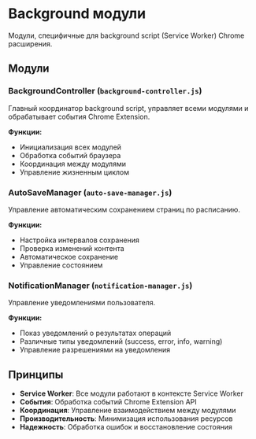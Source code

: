 # Background модули

Модули, специфичные для background script (Service Worker) Chrome расширения.

## Модули

### BackgroundController (`background-controller.js`)
Главный координатор background script, управляет всеми модулями и обрабатывает события Chrome Extension.

**Функции:**
- Инициализация всех модулей
- Обработка событий браузера
- Координация между модулями
- Управление жизненным циклом

### AutoSaveManager (`auto-save-manager.js`)
Управление автоматическим сохранением страниц по расписанию.

**Функции:**
- Настройка интервалов сохранения
- Проверка изменений контента
- Автоматическое сохранение
- Управление состоянием

### NotificationManager (`notification-manager.js`)
Управление уведомлениями пользователя.

**Функции:**
- Показ уведомлений о результатах операций
- Различные типы уведомлений (success, error, info, warning)
- Управление разрешениями на уведомления

## Принципы

- **Service Worker**: Все модули работают в контексте Service Worker
- **События**: Обработка событий Chrome Extension API
- **Координация**: Управление взаимодействием между модулями
- **Производительность**: Минимизация использования ресурсов
- **Надежность**: Обработка ошибок и восстановление состояния
